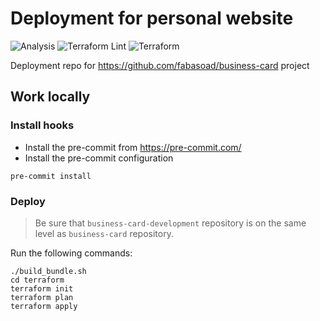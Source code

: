 # Deployment for personal website

![Analysis](https://github.com/fabasoad/business-card-deployment/workflows/Analysis/badge.svg) ![Terraform Lint](https://github.com/fabasoad/business-card-deployment/workflows/Terraform%20Lint/badge.svg) ![Terraform](https://github.com/fabasoad/business-card-deployment/workflows/Terraform/badge.svg)

Deployment repo for https://github.com/fabasoad/business-card project

## Work locally

### Install hooks

- Install the pre-commit from https://pre-commit.com/
- Install the pre-commit configuration

```shell
pre-commit install
```

### Deploy

> Be sure that `business-card-development` repository is on the same level as `business-card` repository.

Run the following commands:

```shell
./build_bundle.sh
cd terraform
terraform init
terraform plan
terraform apply
```

